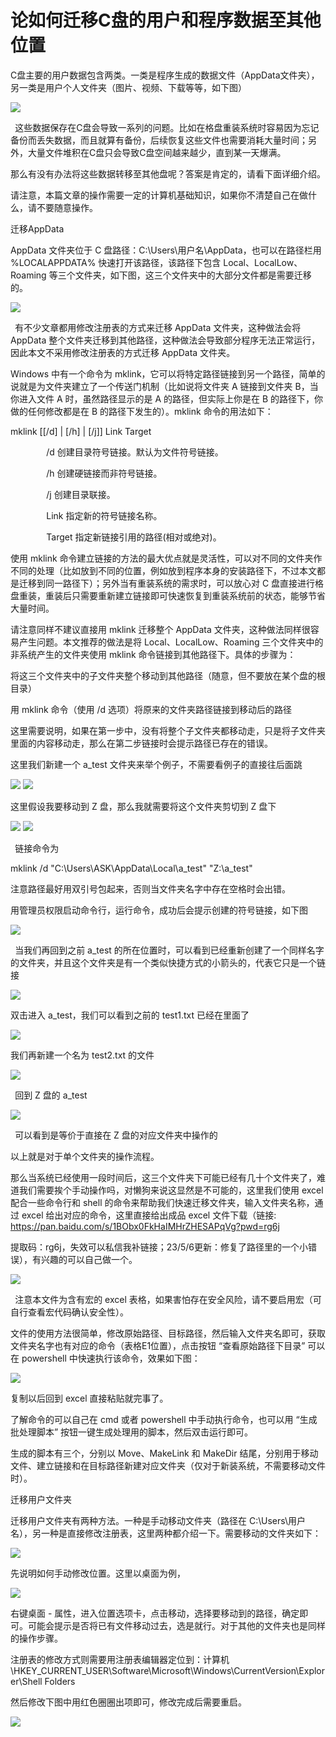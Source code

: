 # **论如何迁移C盘的用户和程序数据至其他位置**

C盘主要的用户数据包含两类。一类是程序生成的数据文件（AppData文件夹），另一类是用户个人文件夹（图片、视频、下载等等，如下图）

<img src="https://github.com/LeeYouRan/AppData-directory-migration/blob/main/assets/Aspose.Words.ed5f29cb-4980-4f95-a7ab-971577d1a706.001" />

` `这些数据保存在C盘会导致一系列的问题。比如在格盘重装系统时容易因为忘记备份而丢失数据，而且就算有备份，后续恢复这些文件也需要消耗大量时间；另外，大量文件堆积在C盘只会导致C盘空间越来越少，直到某一天爆满。

那么有没有办法将这些数据转移至其他盘呢？答案是肯定的，请看下面详细介绍。

请注意，本篇文章的操作需要一定的计算机基础知识，如果你不清楚自己在做什么，请不要随意操作。

迁移AppData

AppData 文件夹位于 C 盘路径：C:\Users\用户名\AppData，也可以在路径栏用 %LOCALAPPDATA% 快速打开该路径，该路径下包含 Local、LocalLow、Roaming 等三个文件夹，如下图，这三个文件夹中的大部分文件都是需要迁移的。

<img src="https://github.com/LeeYouRan/AppData-directory-migration/blob/main/assets/Aspose.Words.ed5f29cb-4980-4f95-a7ab-971577d1a706.002" />

` `有不少文章都用修改注册表的方式来迁移 AppData 文件夹，这种做法会将 AppData 整个文件夹迁移到其他路径，这种做法会导致部分程序无法正常运行，因此本文不采用修改注册表的方式迁移 AppData 文件夹。

Windows 中有一个命令为 mklink，它可以将特定路径链接到另一个路径，简单的说就是为文件夹建立了一个传送门机制（比如说将文件夹 A 链接到文件夹 B，当你进入文件 A 时，虽然路径显示的是 A 的路径，但实际上你是在 B 的路径下，你做的任何修改都是在 B 的路径下发生的）。mklink 命令的用法如下：

mklink [[/d] | [/h] | [/j]] Link Target

`        `/d        创建目录符号链接。默认为文件符号链接。

`        `/h        创建硬链接而非符号链接。

`        `/j        创建目录联接。

`        `Link      指定新的符号链接名称。

`        `Target    指定新链接引用的路径(相对或绝对)。

使用 mklink 命令建立链接的方法的最大优点就是灵活性，可以对不同的文件夹作不同的处理（比如放到不同的位置，例如放到程序本身的安装路径下，不过本文都是迁移到同一路径下）；另外当有重装系统的需求时，可以放心对 C 盘直接进行格盘重装，重装后只需要重新建立链接即可快速恢复到重装系统前的状态，能够节省大量时间。

请注意同样不建议直接用 mklink 迁移整个 AppData 文件夹，这种做法同样很容易产生问题。本文推荐的做法是将 Local、LocalLow、Roaming 三个文件夹中的非系统产生的文件夹使用 mklink 命令链接到其他路径下。具体的步骤为：

将这三个文件夹中的子文件夹整个移动到其他路径（随意，但不要放在某个盘的根目录）

用 mklink 命令（使用 /d 选项）将原来的文件夹路径链接到移动后的路径

这里需要说明，如果在第一步中，没有将整个子文件夹都移动走，只是将子文件夹里面的内容移动走，那么在第二步链接时会提示路径已存在的错误。

这里我们新建一个 a\_test 文件夹来举个例子，不需要看例子的直接往后面跳

<img src="https://github.com/LeeYouRan/AppData-directory-migration/blob/main/assets/Aspose.Words.ed5f29cb-4980-4f95-a7ab-971577d1a706.003" />

<img src="https://github.com/LeeYouRan/AppData-directory-migration/blob/main/assets/Aspose.Words.ed5f29cb-4980-4f95-a7ab-971577d1a706.004" />



这里假设我要移动到 Z 盘，那么我就需要将这个文件夹剪切到 Z 盘下 

<img src="https://github.com/LeeYouRan/AppData-directory-migration/blob/main/assets/Aspose.Words.ed5f29cb-4980-4f95-a7ab-971577d1a706.005" />

<img src="https://github.com/LeeYouRan/AppData-directory-migration/blob/main/assets/Aspose.Words.ed5f29cb-4980-4f95-a7ab-971577d1a706.006" />




` `链接命令为

mklink /d "C:\Users\ASK\AppData\Local\a\_test" "Z:\a\_test"

注意路径最好用双引号包起来，否则当文件夹名字中存在空格时会出错。

用管理员权限启动命令行，运行命令，成功后会提示创建的符号链接，如下图

<img src="https://github.com/LeeYouRan/AppData-directory-migration/blob/main/assets/Aspose.Words.ed5f29cb-4980-4f95-a7ab-971577d1a706.007" />


` `当我们再回到之前 a\_test 的所在位置时，可以看到已经重新创建了一个同样名字的文件夹，并且这个文件夹是有一个类似快捷方式的小箭头的，代表它只是一个链接

<img src="https://github.com/LeeYouRan/AppData-directory-migration/blob/main/assets/Aspose.Words.ed5f29cb-4980-4f95-a7ab-971577d1a706.008" />


双击进入 a\_test，我们可以看到之前的 test1.txt 已经在里面了

<img src="https://github.com/LeeYouRan/AppData-directory-migration/blob/main/assets/Aspose.Words.ed5f29cb-4980-4f95-a7ab-971577d1a706.009" />

我们再新建一个名为 test2.txt 的文件

<img src="https://github.com/LeeYouRan/AppData-directory-migration/blob/main/assets/Aspose.Words.ed5f29cb-4980-4f95-a7ab-971577d1a706.010" />

` `回到 Z 盘的 a\_test

<img src="https://github.com/LeeYouRan/AppData-directory-migration/blob/main/assets/Aspose.Words.ed5f29cb-4980-4f95-a7ab-971577d1a706.011" />


` `可以看到是等价于直接在 Z 盘的对应文件夹中操作的

以上就是对于单个文件夹的操作流程。

那么当系统已经使用一段时间后，这三个文件夹下可能已经有几十个文件夹了，难道我们需要挨个手动操作吗，对懒狗来说这显然是不可能的，这里我们使用 excel 配合一些命令行和 shell 的命令来帮助我们快速迁移文件夹，输入文件夹名称，通过 excel 给出对应的命令，这里直接给出成品 excel 文件下载（链接: https://pan.baidu.com/s/1BObx0FkHaIMHrZHESAPqVg?pwd=rg6j 

提取码：rg6j，失效可以私信我补链接；23/5/6更新：修复了路径里的一个小错误），有兴趣的可以自己做一个。

<img src="https://github.com/LeeYouRan/AppData-directory-migration/blob/main/assets/Aspose.Words.ed5f29cb-4980-4f95-a7ab-971577d1a706.012" />


` `注意本文件为含有宏的 excel 表格，如果害怕存在安全风险，请不要启用宏（可自行查看宏代码确认安全性）。

文件的使用方法很简单，修改原始路径、目标路径，然后输入文件夹名即可，获取文件夹名字也有对应的命令（表格E1位置），点击按钮 “查看原始路径下目录” 可以在 powershell 中快速执行该命令，效果如下图：

<img src="https://github.com/LeeYouRan/AppData-directory-migration/blob/main/assets/Aspose.Words.ed5f29cb-4980-4f95-a7ab-971577d1a706.013" />

复制以后回到 excel 直接粘贴就完事了。

了解命令的可以自己在 cmd 或者 powershell 中手动执行命令，也可以用 “生成批处理脚本” 按钮一键生成处理用的脚本，然后双击运行即可。

生成的脚本有三个，分别以 Move、MakeLink 和 MakeDir 结尾，分别用于移动文件、建立链接和在目标路径新建对应文件夹（仅对于新装系统，不需要移动文件时）。

迁移用户文件夹

迁移用户文件夹有两种方法。一种是手动移动文件夹（路径在 C:\Users\用户名），另一种是直接修改注册表，这里两种都介绍一下。需要移动的文件夹如下：

<img src="https://github.com/LeeYouRan/AppData-directory-migration/blob/main/assets/Aspose.Words.ed5f29cb-4980-4f95-a7ab-971577d1a706.014" />

先说明如何手动修改位置。这里以桌面为例，

<img src="https://github.com/LeeYouRan/AppData-directory-migration/blob/main/assets/Aspose.Words.ed5f29cb-4980-4f95-a7ab-971577d1a706.015" />

右键桌面 - 属性，进入位置选项卡，点击移动，选择要移动到的路径，确定即可。可能会提示是否将已有文件移动过去，选是就行。对于其他的文件夹也是同样的操作步骤。

注册表的修改方式则需要用注册表编辑器定位到：计算机\HKEY\_CURRENT\_USER\Software\Microsoft\Windows\CurrentVersion\Explorer\Shell Folders

然后修改下图中用红色圈圈出项即可，修改完成后需要重启。

<img src="https://github.com/LeeYouRan/AppData-directory-migration/blob/main/assets/Aspose.Words.ed5f29cb-4980-4f95-a7ab-971577d1a706.016" />
